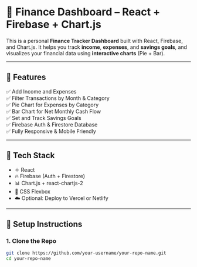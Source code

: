 # 💸 Finance Dashboard – React + Firebase + Chart.js

This is a personal **Finance Tracker Dashboard** built with React, Firebase, and Chart.js. It helps you track **income**, **expenses**, and **savings goals**, and visualizes your financial data using **interactive charts** (Pie + Bar).

---

## 🔧 Features

✅ Add Income and Expenses  
✅ Filter Transactions by Month & Category  
✅ Pie Chart for Expenses by Category  
✅ Bar Chart for Net Monthly Cash Flow  
✅ Set and Track Savings Goals  
✅ Firebase Auth & Firestore Database  
✅ Fully Responsive & Mobile Friendly

---

## 🚀 Tech Stack

- ⚛️ React
- 🔥 Firebase (Auth + Firestore)
- 📊 Chart.js + react-chartjs-2
- 💅 CSS Flexbox
- ☁️ Optional: Deploy to Vercel or Netlify

---

## 📁 Setup Instructions

### 1. Clone the Repo

```bash
git clone https://github.com/your-username/your-repo-name.git
cd your-repo-name
